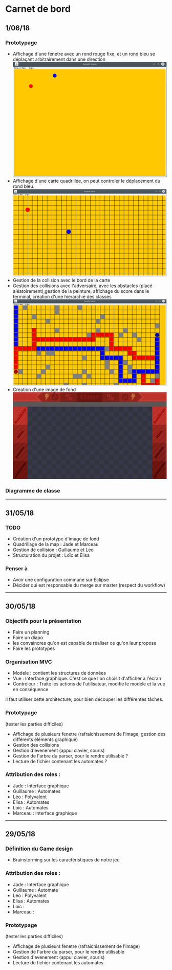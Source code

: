 # Carnet de bord

## 1/06/18

### Prototypage
* Affichage d'une fenetre avec un rond rouge fixe, et un rond bleu se déplaçant arbitrairement dans une direction
![alt text](https://github.com/TheTisiboth/PLA_2018/blob/proto1/1.png )
* Affichage d'une carte quadrillée, on peut controler le déplacement du rond bleu.
![alt text](https://github.com/TheTisiboth/PLA_2018/blob/proto3/2.png)
* Gestion de la collision avec le bord de la carte
* Gestion des collisions avec l'adversaire, avec les obstacles (placé aléatoirement),gestion de la peinture,  affichage du score dans le terminal, création d'une hierarchie des classes
![alt text](https://github.com/TheTisiboth/PLA_2018/blob/proto5/3.png )
* Creation d'une image de fond 
![alt text](https://github.com/TheTisiboth/PLA_2018/blob/proto6_image_fond/images/background.png )

### Diagramme de classe





___

## 31/05/18

### TODO
* Création d'un prototype d'image de fond
* Quadrillage de la map : Jade et Marceau
* Gestion de collision : Guillaume et Leo
* Structuration du projet : Loïc et Elisa

### Penser à
* Avoir une configuration commune sur Eclipse
* Décider qui est responsable du merge sur master (respect du workflow)

___

## 30/05/18

### Objectifs pour la présentation
* Faire un planning  
* Faire un diapo
* les convaincres qu'on est capable de réaliser ce qu'on leur propose
* Faire les prototypes

### Organisation MVC

* Modele : contient les structures de données
* Vue : Interface graphique. C'est ce que l'on choisit d'afficher à l'écran
* Controleur : Traite les actions de l'utilisateur, modifie le modele et la vue en conséquence

Il faut utiliser cette architecture, pour bien découper les différentes tâches.

### Prototypage
(tester les parties difficiles)

* Affichage de plusieurs fenetre (rafraichissement de l'image, gestion des différents éléments graphique)
* Gestion des collisions
* Gestion d'evenement (appui clavier, souris)
* Gestion de l'arbre du parser, pour le rendre utilisable ?
* Lecture de fichier contenant les automates ?

### Attribution des roles :
* Jade : Interface graphique
* Guillaume : Automates
* Léo : Polyvalent
* Elisa : Automates
* Loïc : Automates
* Marceau : Interface graphique

___

## 29/05/18

### Définition du Game design
* Brainstorming sur les caractéristiques de notre jeu

### Attribution des roles :
* Jade : Interface graphique
* Guillaume : Automate
* Léo : Polyvalent
* Elisa : Automates
* Loïc : 
* Marceau : 

### Prototypage
(tester les parties difficiles)

* Affichage de plusieurs fenetre (rafraichissement de l'image)
* Gestion de l'arbre du parser, pour le rendre utilisable
* Gestion d'evenement (appui clavier, souris)
* Lecture de fichier contenant les automates

